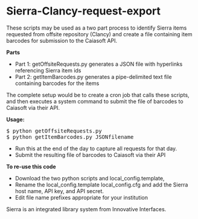 # Sierra-Clancy-request-export

These scripts may be used as a two part process to identify Sierra items requested from offsite repository (Clancy) and create a file containing item barcodes for submission to the Caiasoft API.  

<b>Parts</b>
* Part 1: getOffsiteRequests.py generates a JSON file with hyperlinks referencing Sierra item ids
* Part 2: getItemBarcodes.py generates a pipe-delimited text file containing barcodes for the items

The complete setup would be to create a cron job that calls these scripts, and then executes a system command to submit the file of barcodes to Caiasoft via their API. 

<b>Usage: </b>
<pre>
$ python getOffsiteRequests.py
$ python getItemBarcodes.py JSONfilename
</pre>
* Run this at the end of the day to capture all requests for that day. 
* Submit the resulting file of barcodes to Caiasoft via their API

<b>To re-use this code</b>
* Download the two python scripts and local_config.template, 
* Rename the local_config.template local_config.cfg and add the Sierra host name, API key, and API secret.
* Edit file name prefixes appropriate for your institution
  
  
Sierra is an integrated library system from Innovative Interfaces.
